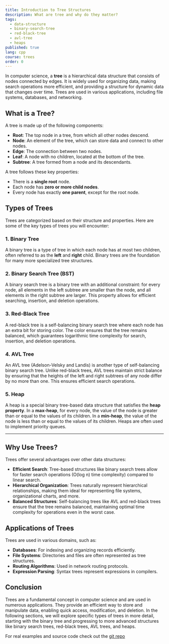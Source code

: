 ```yaml
---
title: Introduction to Tree Structures
description: What are tree and why do they matter?
tags:
  - data-structure
  - binary-search-tree
  - red-black-tree
  - avl-tree
  - heaps
published: true
lang: cpp
course: trees
order: 0
---
```


In computer science, a **tree** is a hierarchical data structure that consists of nodes connected by edges. It is widely used for organizing data, making search operations more efficient, and providing a structure for dynamic data that changes over time. Trees are used in various applications, including file systems, databases, and networking.

## What is a Tree?

A tree is made up of the following components:

- **Root**: The top node in a tree, from which all other nodes descend.
- **Node**: An element of the tree, which can store data and connect to other nodes.
- **Edge**: The connection between two nodes.
- **Leaf**: A node with no children, located at the bottom of the tree.
- **Subtree**: A tree formed from a node and its descendants.

A tree follows these key properties:

- There is a **single root** node.
- Each node has **zero or more child nodes**.
- Every node has exactly **one parent**, except for the root node.

## Types of Trees

Trees are categorized based on their structure and properties. Here are some of the key types of trees you will encounter:

### 1. Binary Tree
A binary tree is a type of tree in which each node has at most two children, often referred to as the **left** and **right** child. Binary trees are the foundation for many more specialized tree structures.

### 2. Binary Search Tree (BST)
A binary search tree is a binary tree with an additional constraint: for every node, all elements in the left subtree are smaller than the node, and all elements in the right subtree are larger. This property allows for efficient searching, insertion, and deletion operations.

### 3. Red-Black Tree
A red-black tree is a self-balancing binary search tree where each node has an extra bit for storing color. The color ensures that the tree remains balanced, which guarantees logarithmic time complexity for search, insertion, and deletion operations.

### 4. AVL Tree
An AVL tree (Adelson-Velsky and Landis) is another type of self-balancing binary search tree. Unlike red-black trees, AVL trees maintain strict balance by ensuring that the heights of the left and right subtrees of any node differ by no more than one. This ensures efficient search operations.

### 5. Heap
A heap is a special binary tree-based data structure that satisfies the **heap property**. In a **max-heap**, for every node, the value of the node is greater than or equal to the values of its children. In a **min-heap**, the value of the node is less than or equal to the values of its children. Heaps are often used to implement priority queues.

---

## Why Use Trees?

Trees offer several advantages over other data structures:

- **Efficient Search**: Tree-based structures like binary search trees allow for faster search operations (O(log n) time complexity) compared to linear search.
- **Hierarchical Organization**: Trees naturally represent hierarchical relationships, making them ideal for representing file systems, organizational charts, and more.
- **Balanced Structures**: Self-balancing trees like AVL and red-black trees ensure that the tree remains balanced, maintaining optimal time complexity for operations even in the worst case.

## Applications of Trees

Trees are used in various domains, such as:

- **Databases**: For indexing and organizing records efficiently.
- **File Systems**: Directories and files are often represented as tree structures.
- **Routing Algorithms**: Used in network routing protocols.
- **Expression Parsing**: Syntax trees represent expressions in compilers.

## Conclusion

Trees are a fundamental concept in computer science and are used in numerous applications. They provide an efficient way to store and manipulate data, enabling quick access, modification, and deletion. In the following sections, we will explore specific types of trees in more detail, starting with the binary tree and progressing to more advanced structures like binary search trees, red-black trees, AVL trees, and heaps.

For real examples and source code check out the [git repo](https://github.com/ethanokamura/dsa/tree/main/trees)